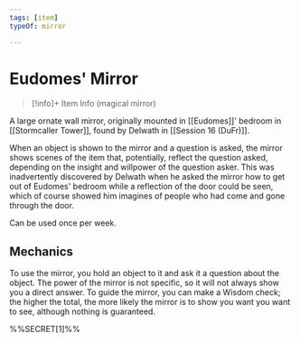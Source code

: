 ```yaml
---
tags: [item]
typeOf: mirror

---
```

# Eudomes' Mirror
>[!info]+ Item Info
>(magical mirror)

A large ornate wall mirror, originally mounted in [[Eudomes]]' bedroom in [[Stormcaller Tower]], found by Delwath in [[Session 16 (DuFr)]].

When an object is shown to the mirror and a question is asked, the mirror shows scenes of the item that, potentially, reflect the question asked, depending on the insight and willpower of the question asker. 
This was inadvertently discovered by Delwath when he asked the mirror how to get out of Eudomes' bedroom while a reflection of the door could be seen, which of course showed him imagines of people who had come and gone through the door. 

Can be used once per week. 

## Mechanics

To use the mirror, you hold an object to it and ask it a question about the object. The power of the mirror is not specific, so it will not always show you a direct answer. To guide the mirror, you can make a Wisdom check; the higher the total, the more likely the mirror is to show you want you want to see, although nothing is guaranteed. 

%%SECRET[1]%%